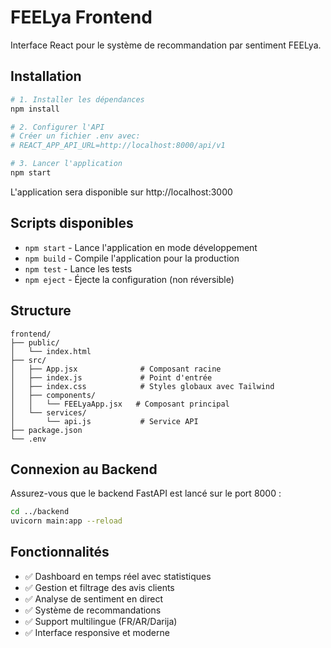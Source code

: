 # FEELya Frontend

Interface React pour le système de recommandation par sentiment FEELya.

## Installation

```bash
# 1. Installer les dépendances
npm install

# 2. Configurer l'API
# Créer un fichier .env avec:
# REACT_APP_API_URL=http://localhost:8000/api/v1

# 3. Lancer l'application
npm start
```

L'application sera disponible sur http://localhost:3000

## Scripts disponibles

- `npm start` - Lance l'application en mode développement
- `npm build` - Compile l'application pour la production
- `npm test` - Lance les tests
- `npm eject` - Éjecte la configuration (non réversible)

## Structure

```
frontend/
├── public/
│   └── index.html
├── src/
│   ├── App.jsx              # Composant racine
│   ├── index.js             # Point d'entrée
│   ├── index.css            # Styles globaux avec Tailwind
│   ├── components/
│   │   └── FEELyaApp.jsx   # Composant principal
│   └── services/
│       └── api.js           # Service API
├── package.json
└── .env
```

## Connexion au Backend

Assurez-vous que le backend FastAPI est lancé sur le port 8000 :

```bash
cd ../backend
uvicorn main:app --reload
```

## Fonctionnalités

- ✅ Dashboard en temps réel avec statistiques
- ✅ Gestion et filtrage des avis clients
- ✅ Analyse de sentiment en direct
- ✅ Système de recommandations
- ✅ Support multilingue (FR/AR/Darija)
- ✅ Interface responsive et moderne